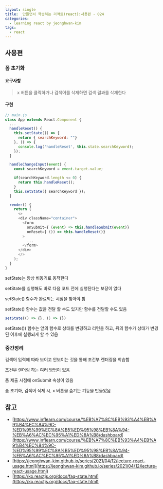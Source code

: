 ```yaml
---
layout: single
title:  만들면서 학습하는 리액트(react):사용편 - 024
categories: 
  - learning react by jeonghwan-kim
tags: 
  - react
---
```


## 사용편

### 폼 초기화

#### 요구사항

> x 버튼을 클릭하거나 검색어를 삭제하면 검색 결과를 삭제한다

#### 구현

```javascript
// main.js
class App extends React.Component {
  ...
  handleReset() {
    this.setState(() => {
      return { searchKeyword: ""}
    }, () => {
      console.log('handleReset', this.state.searchKeyword);
    });
  }

  handleChangeInput(event) {
    const searchKeyword = event.target.value;

    if(searchKeyword.length <= 0) {
      return this.handleReset();
    }
    this.setState({ searchKeyword });
  }

  render() {
    return (
      <>
      <div className="container">
        <form
          onSubmit={ (event) => this.handleSubmit(event)}
          onReset={ ()) => this.handleReset()}
        >
          ...
        </form>
      </div>
      </>
    );
  }
}
```

setState는 항상 비동기로 동작한다

setState를 실행해도 바로 다음 코드 전에 실행된다는 보장이 없다

setState() 함수가 완료되는 시점을 찾아야 함

setState() 함수는 값을 전달 할 수도 있지만 함수를 전달할 수도 있음

```javascript
setState(() => {}, () => {})
```

setState()) 함수는 앞의 함수로 상태를 변경하고 리턴을 하고, 뒤의 함수가 상태가 변경된 이후에 실행되게 할 수 있음

### 중간정리

검색어 입력에 따라 보이고 안보이는 것을 통해 조건부 렌더링을 학습함

조건부 렌더링 하는 여러 방법이 있음

폼 제출 시점에 onSubmit 속성이 있음

폼 초기화, 검색어 삭제 시, x 버튼을 숨기는 기능을 만들었음

## 참고
- [https://www.inflearn.com/course/%EB%A7%8C%EB%93%A4%EB%A9%B4%EC%84%9C-%ED%95%99%EC%8A%B5%ED%95%98%EB%8A%94-%EB%A6%AC%EC%95%A1%ED%8A%B8/dashboard](https://www.inflearn.com/course/%EB%A7%8C%EB%93%A4%EB%A9%B4%EC%84%9C-%ED%95%99%EC%8A%B5%ED%95%98%EB%8A%94-%EB%A6%AC%EC%95%A1%ED%8A%B8/dashboard)
- [https://jeonghwan-kim.github.io/series/2021/04/12/lecture-react-usage.html](https://jeonghwan-kim.github.io/series/2021/04/12/lecture-react-usage.html)
- [https://ko.reactjs.org/docs/faq-state.html](https://ko.reactjs.org/docs/faq-state.html)

